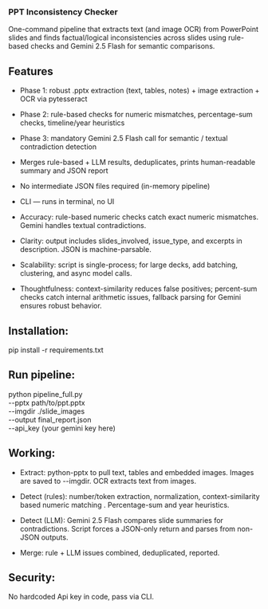 ### PPT Inconsistency Checker
One-command pipeline that extracts text (and image OCR) from PowerPoint slides and finds factual/logical inconsistencies across slides using rule-based checks and Gemini 2.5 Flash for semantic comparisons.

## Features
* Phase 1: robust .pptx extraction (text, tables, notes) + image extraction + OCR via pytesseract

* Phase 2: rule-based checks for numeric mismatches, percentage-sum checks, timeline/year heuristics

* Phase 3: mandatory Gemini 2.5 Flash call for semantic / textual contradiction detection

* Merges rule-based + LLM results, deduplicates, prints human-readable summary and JSON report

* No intermediate JSON files required (in-memory pipeline)

* CLI — runs in terminal, no UI

* Accuracy: rule-based numeric checks catch exact numeric mismatches. Gemini handles  textual contradictions. 

* Clarity: output includes slides_involved, issue_type, and excerpts in description. JSON is machine-parsable.

* Scalability: script is single-process; for large decks, add batching, clustering, and async model calls.

* Thoughtfulness: context-similarity reduces false positives; percent-sum checks catch internal arithmetic issues, fallback parsing for Gemini ensures robust behavior.

## Installation:
pip install -r requirements.txt

## Run pipeline:
python pipeline_full.py \
  --pptx path/to/ppt.pptx \
  --imgdir ./slide_images \
  --output final_report.json \
  --api_key (your gemini key here)


## Working:
* Extract: python-pptx to pull text, tables and embedded images. Images are saved to --imgdir. OCR  extracts text from images.

* Detect (rules): number/token extraction, normalization, context-similarity based numeric matching . Percentage-sum and year heuristics.

* Detect (LLM): Gemini 2.5 Flash compares slide summaries for contradictions. Script forces a JSON-only return and  parses from non-JSON outputs.

* Merge: rule + LLM issues combined, deduplicated, reported.

## Security:
No hardcoded Api key in code, pass via CLI.

